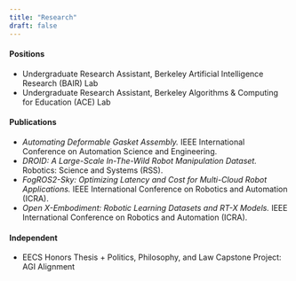 ```yaml
---
title: "Research"
draft: false
---
```


#### 

#### Positions
- Undergraduate Research Assistant, Berkeley Artificial Intelligence Research (BAIR) Lab
- Undergraduate Research Assistant, Berkeley Algorithms & Computing for Education (ACE) Lab

#### Publications
- *Automating Deformable Gasket Assembly.* IEEE International Conference on Automation Science and Engineering.
- *DROID: A Large-Scale In-The-Wild Robot Manipulation Dataset.* Robotics: Science and Systems (RSS).
- *FogROS2-Sky: Optimizing Latency and Cost for Multi-Cloud Robot Applications.* IEEE International Conference on Robotics and Automation (ICRA).
- *Open X-Embodiment: Robotic Learning Datasets and RT-X Models.* IEEE International Conference on Robotics and Automation (ICRA).

#### Independent
- EECS Honors Thesis + Politics, Philosophy, and Law Capstone Project: AGI Alignment